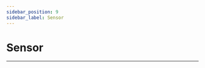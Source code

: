 ```yaml
---
sidebar_position: 9
sidebar_label: Sensor
---
```


# Sensor
---

<cardbox>
  <card
    href="./octopus-sensors/"
    title="Octopus Sensors"
    description=""
    img={'https://wiki-media-ef.oss-cn-hongkong.aliyuncs.com/i18n/en/docusaurus-plugin-content-docs/current/microbit/sensor/planet-x-sensors/images/planet-x-sensors-icon.png'}
  />
  <card
    href="./planet-x-sensors/"
    title="Planet X Sensors"
    description=""
    img={'https://wiki-media-ef.oss-cn-hongkong.aliyuncs.com/i18n/en/docusaurus-plugin-content-docs/current/microbit/sensor/octopus-sensors/images/octopus-sensors-icon.png'}
  />
</cardbox>
